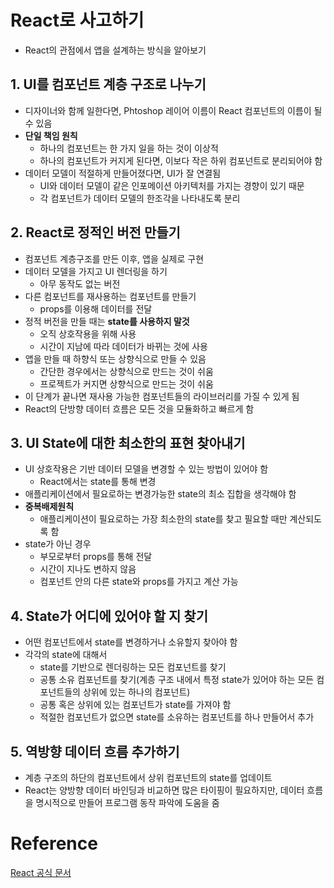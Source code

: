# React로 사고하기

* React의 관점에서 앱을 설계하는 방식을 알아보기



## 1. UI를 컴포넌트 계층 구조로 나누기

* 디자이너와 함께 일한다면, Phtoshop 레이어 이름이 React 컴포넌트의 이름이 될 수 있음
* **단일 책임 원칙**
  * 하나의 컴포넌트는 한 가지 일을 하는 것이 이상적
  * 하나의 컴포넌트가 커지게 된다면, 이보다 작은 하위 컴포넌트로 분리되어야 함
* 데이터 모델이 적절하게 만들어졌다면, UI가 잘 연결됨
  * UI와 데이터 모델이 같은 인포메이션 아키텍처를 가지는 경향이 있기 때문
  * 각 컴포넌트가 데이터 모델의 한조각을 나타내도록 분리



## 2. React로 정적인 버전 만들기

* 컴포넌트 계층구조를 만든 이후, 앱을 실제로 구현
* 데이터 모델을 가지고 UI 렌더링을 하기
  * 아무 동작도 없는 버전
* 다른 컴포넌트를 재사용하는 컴포넌트를 만들기
  * props를 이용해 데이터를 전달
* 정적 버전을 만들 때는 **state를 사용하지 말것**
  * 오직 상호작용을 위해 사용
  * 시간이 지남에 따라 데이터가 바뀌는 것에 사용
* 앱을 만들 때 하향식 또는 상향식으로 만들 수 있음
  * 간단한 경우에서는 상향식으로 만드는 것이 쉬움
  * 프로젝트가 커지면 상향식으로 만드는 것이 쉬움
* 이 단계가 끝나면 재사용 가능한 컴포넌트들의 라이브러리를 가질 수 있게 됨
* React의 단방향 데이터 흐름은 모든 것을 모듈화하고 빠르게 함



## 3. UI State에 대한 최소한의 표현 찾아내기

* UI 상호작용은 기반 데이터 모델을 변경할 수 있는 방법이 있어야 함
  * React에서는 state를 통해 변경
* 애플리케이션에서 필요로하는 변경가능한 state의 최소 집합을 생각해야 함
* **중복배제원칙**
  * 애플리케이션이 필요로하는 가장 최소한의 state를 찾고 필요할 때만 계산되도록 함
* state가 아닌 경우
  * 부모로부터 props를 통해 전달
  * 시간이 지나도 변하지 않음
  * 컴포넌트 안의 다른 state와 props를 가지고 계산 가능



## 4. State가 어디에 있어야 할 지 찾기

* 어떤 컴포넌트에서 state를 변경하거나 소유할지 찾아야 함
* 각각의 state에 대해서
  * state를 기반으로 렌더링하는 모든 컴포넌트를 찾기
  * 공통 소유 컴포넌트를 찾기(계층 구조 내에서 특정 state가 있어야 하는 모든 컴포넌트들의 상위에 있는 하나의 컴포넌트)
  * 공통 혹은 상위에 있는 컴포넌트가 state를 가져야 함
  * 적절한 컴포넌트가 없으면 state를 소유하는 컴포넌트를 하나 만들어서 추가



## 5. 역방향 데이터 흐름 추가하기

* 계층 구조의 하단의 컴포넌트에서 상위 컴포넌트의 state를 업데이트
* React는 양방향 데이터 바인딩과 비교하면 많은 타이핑이 필요하지만, 데이터 흐름을 명시적으로 만들어 프로그램 동작 파악에 도움을 줌



# Reference

[React 공식 문서](https://ko.reactjs.org/)

